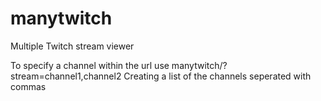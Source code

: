 # manytwitch
Multiple Twitch stream viewer


To specify a channel within the url use manytwitch/?stream=channel1,channel2 
Creating a list of the channels seperated with commas
